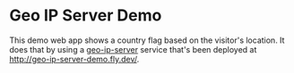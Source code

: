 # Geo IP Server Demo

This demo web app shows a country flag based on the visitor's location. It does that by using a [geo-ip-server](https://github.com/okulik/geo-ip-server) service that's been deployed at http://geo-ip-server-demo.fly.dev/.